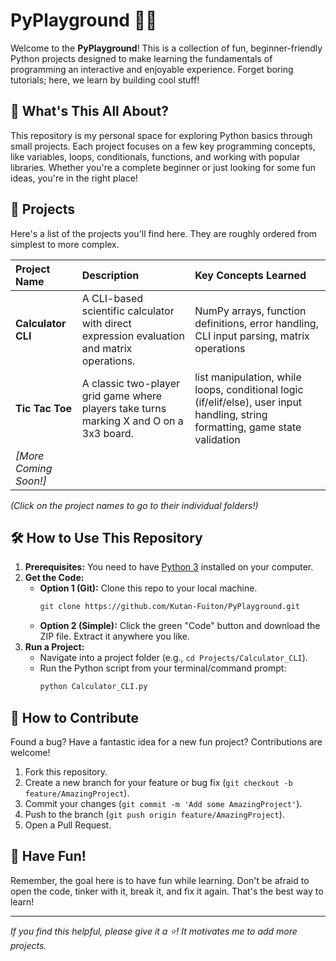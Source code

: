 # PyPlayground 🐍🎪

Welcome to the **PyPlayground**! This is a collection of fun, beginner-friendly Python projects designed to make learning the fundamentals of programming an interactive and enjoyable experience. Forget boring tutorials; here, we learn by building cool stuff!

## 🎯 What's This All About?

This repository is my personal space for exploring Python basics through small projects. Each project focuses on a few key programming concepts, like variables, loops, conditionals, functions, and working with popular libraries. Whether you're a complete beginner or just looking for some fun ideas, you're in the right place!

## 🚀 Projects

Here's a list of the projects you'll find here. They are roughly ordered from simplest to more complex.

| Project Name | Description | Key Concepts Learned |
| :--- | :--- | :--- |
| **Calculator CLI** | A CLI-based scientific calculator with direct expression evaluation and matrix operations. | NumPy arrays, function definitions, error handling, CLI input parsing, matrix operations |
| **Tic Tac Toe** | A classic two-player grid game where players take turns marking X and O on a 3x3 board. | list manipulation, while loops, conditional logic (if/elif/else), user input handling, string formatting, game state validation |
| *[More Coming Soon!]* | | |

*(Click on the project names to go to their individual folders!)*

## 🛠️ How to Use This Repository

1.  **Prerequisites:** You need to have [Python 3](https://www.python.org/downloads/) installed on your computer.
2.  **Get the Code:**
    *   **Option 1 (Git):** Clone this repo to your local machine.
        ```bash
        git clone https://github.com/Kutan-Fuiton/PyPlayground.git
        ```
    *   **Option 2 (Simple):** Click the green "Code" button and download the ZIP file. Extract it anywhere you like.
3.  **Run a Project:**
    *   Navigate into a project folder (e.g., `cd Projects/Calculator_CLI`).
    *   Run the Python script from your terminal/command prompt:
        ```bash
        python Calculator_CLI.py
        ```

## 🤝 How to Contribute

Found a bug? Have a fantastic idea for a new fun project? Contributions are welcome!
1.  Fork this repository.
2.  Create a new branch for your feature or bug fix (`git checkout -b feature/AmazingProject`).
3.  Commit your changes (`git commit -m 'Add some AmazingProject'`).
4.  Push to the branch (`git push origin feature/AmazingProject`).
5.  Open a Pull Request.

## 🎉 Have Fun!

Remember, the goal here is to have fun while learning. Don't be afraid to open the code, tinker with it, break it, and fix it again. That's the best way to learn!

---

*If you find this helpful, please give it a ⭐! It motivates me to add more projects.*
